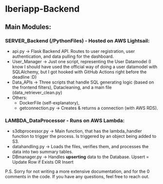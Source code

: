 # Iberiapp-Backend

## Main Modules:
### SERVER_Backend (/PythonFiles) - Hosted on AWS Lightsail:
  - api.py -> Flask Backend API. Routes to user registration, user authentication, and data pulling for the dashboard.
  - User_Manager -> Just one script, representing the User Datamodel (I know I should have used the official way of doing a user datamodel with SQLAlchemy, but I got hooked with GitHub Actions right before the deadline :D)
  - Data_APIs -> Three scripts that handle SQL generating logic (based on the frontend filters), Datacleaning, and a main file (data_retriever_clean.py)
  - Others: 
    - DockerFile (self-explanatory), 
    - getconnection.py -> Creates & returns a connection (with AWS RDS). 
### LAMBDA_DataProcessor - Runs on AWS Lambda:
  - s3dbprocessor.py -> Main function, that has the lambda_handler function to trigger the process. Is triggered by an object being added to S3. 
  - datahandling.py -> Loads the files, verifies them, and processes the data into two summary tables. 
  - DBmanager.py -> Handles **upserting** data to the Database. Upsert = Update Row if Exists OR Insert

P.S. Sorry for not writing a more extensive documentation, and for the 0 comments in the code. If you have any questions, feel free to reach out. 
  
